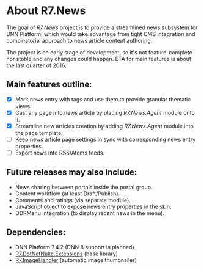 # About R7.News

The goal of *R7.News* project is to provide a streamlined news subsystem for DNN Platform, 
which would take advantage from tight CMS integration and combinatorial approach to news article content authoring.

The project is on early stage of development, so it's not feature-complete nor stable and any changes could happen. 
ETA for main features is about the last quarter of 2016.

## Main features outline:

- [x] Mark news entry with tags and use them to provide granular thematic views.
- [x] Cast any page into news article by placing *R7.News.Agent* module onto it.
- [x] Streamline new articles creation by adding *R7.News.Agent* module into the page template.
- [ ] Keep news article page settings in sync with corresponding news entry properties.
- [ ] Export news into RSS/Atoms feeds.

## Future releases may also include:

* News sharing between portals inside the portal group.
* Content workflow (at least Draft/Publish).
* Comments and ratings (via separate module).
* JavaScript object to expose news entry properties in the skin.
* DDRMenu integration (to display recent news in the menu).

## Dependencies:

* DNN Platform 7.4.2 (DNN 8 support is planned)
* [R7.DotNetNuke.Extensions](https://github.com/roman-yagodin/R7.DotNetNuke.Extensions) (base library)
* [R7.ImageHandler](https://github.com/roman-yagodin/R7.ImageHandler) (automatic image thumbnailer)
